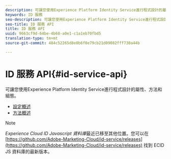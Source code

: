 ```yaml
---
description: 可讓您使用Experience Platform Identity Service進行程式設計的屬性、方法和組態。
keywords: ID 服務
seo-description: 可讓您使用Experience Platform Identity Service進行程式設計的屬性、方法和組態。
seo-title: ID 服務 API
title: ID 服務 API
uuid: 9663cf9d-64be-4b68-a0e1-c1a1eb70fbd5
translation-type: tm+mt
source-git-commit: 484c52265d8e0b6f0e79cb21d09082fff730a44b

---
```



# ID 服務 API{#id-service-api}

可讓您使用Experience Platform Identity Service進行程式設計的屬性、方法和組態。

* [設定概述](function-vars/function-vars.md)
* [方法概述](get-set/get-set.md)

>[!NOTE]
>
>*Experience Cloud ID Javascript 資料庫*最近已移至其他位置。您可以在 [https://github.com/Adobe-Marketing-Cloud/id-service/releases](https://github.com/Adobe-Marketing-Cloud/id-service/releases) 找到 ECID JS 資料庫的最新版本。

